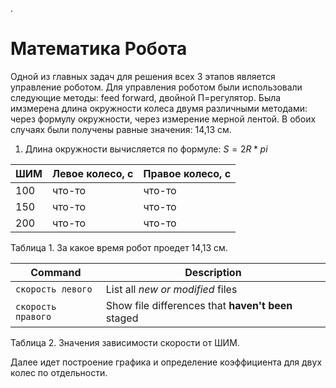 .**<h1>Математика Робота</h1>**
Одной из главных задач для решения всех 3 этапов является управление роботом. Для управления роботом были использовали следующие методы: feed forward, двойной П=регулятор. 
Была имзмерена длина окружности колеса двумя различными методами: через формулу окружности, через измерение мерной лентой. В обоих случаях были получены равные значения: 14,13 см. 

1) Длина окружности вычисляется по формуле: $S=2R*pi$

| ШИМ | Левое колесо, с | Правое колесо, с |
| ------------- | ------------- | ------------- |
| 100 | что-то  | что-то  |
| 150 | что-то  | что-то  |
| 200 | что-то  | что-то  |

Таблица 1. За какое время робот проедет 14,13 см.

| Command | Description |
| --- | --- |
| `скорость левого` | List all *new or modified* files |
| `скорость правого` | Show file differences that **haven't been** staged |

Таблица 2. Значения зависимости скорости от ШИМ.

Далее идет построение графика и определение коэффициента для двух колес по отдельности.

